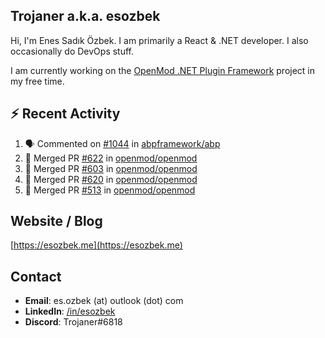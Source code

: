 ##  Trojaner a.k.a. esozbek
Hi, I'm Enes Sadık Özbek. I am primarily a React & .NET developer. I also occasionally do DevOps stuff.

I am currently working on the [OpenMod .NET Plugin Framework](https://github.com/openmod/openmod) project in my free time. 

## :zap: Recent Activity

<!--START_SECTION:activity-->
1. 🗣 Commented on [#1044](https://github.com/abpframework/abp/issues/1044) in [abpframework/abp](https://github.com/abpframework/abp)
2. 🎉 Merged PR [#622](https://github.com/openmod/openmod/pull/622) in [openmod/openmod](https://github.com/openmod/openmod)
3. 🎉 Merged PR [#603](https://github.com/openmod/openmod/pull/603) in [openmod/openmod](https://github.com/openmod/openmod)
4. 🎉 Merged PR [#620](https://github.com/openmod/openmod/pull/620) in [openmod/openmod](https://github.com/openmod/openmod)
5. 🎉 Merged PR [#513](https://github.com/openmod/openmod/pull/513) in [openmod/openmod](https://github.com/openmod/openmod)
<!--END_SECTION:activity-->

## Website / Blog
[https://esozbek.me](https://esozbek.me)

## Contact
- **Email**: es.ozbek (at) outlook (dot) com
- **LinkedIn**: [/in/esozbek](https://linkedin.com/in/esozbek)
- **Discord**: Trojaner#6818
